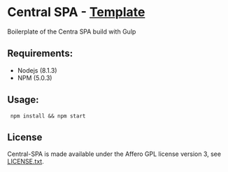# Central SPA - [Template](https://centralcm42-hotsite.herokuapp.com/)


Boilerplate of the Centra SPA build with Gulp

## Requirements:

- Nodejs (8.1.3)
- NPM (5.0.3)

## Usage:


```
 npm install && npm start
```


## License

Central-SPA is made available under the Affero GPL license version 3, see [LICENSE.txt](https://github.com/moiseshilario/central-spa/blob/master/LICENSE.txt).